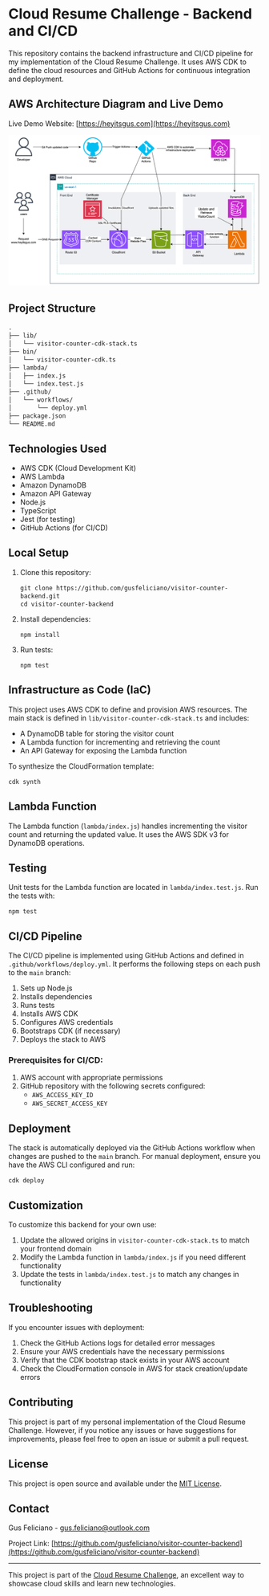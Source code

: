 # Cloud Resume Challenge - Backend and CI/CD

This repository contains the backend infrastructure and CI/CD pipeline for my implementation of the Cloud Resume Challenge. It uses AWS CDK to define the cloud resources and GitHub Actions for continuous integration and deployment.

## AWS Architecture Diagram and Live Demo

Live Demo Website: [https://heyitsgus.com](https://heyitsgus.com)

![AWS Diagram](assets/images/aws-cloud-resume-diagram.png)

## Project Structure

```
.
├── lib/
│   └── visitor-counter-cdk-stack.ts
├── bin/
│   └── visitor-counter-cdk.ts
├── lambda/
│   ├── index.js
│   └── index.test.js
├── .github/
│   └── workflows/
│       └── deploy.yml
├── package.json
└── README.md
```

## Technologies Used

- AWS CDK (Cloud Development Kit)
- AWS Lambda
- Amazon DynamoDB
- Amazon API Gateway
- Node.js
- TypeScript
- Jest (for testing)
- GitHub Actions (for CI/CD)

## Local Setup

1. Clone this repository:
   ```
   git clone https://github.com/gusfeliciano/visitor-counter-backend.git
   cd visitor-counter-backend
   ```

2. Install dependencies:
   ```
   npm install
   ```

3. Run tests:
   ```
   npm test
   ```

## Infrastructure as Code (IaC)

This project uses AWS CDK to define and provision AWS resources. The main stack is defined in `lib/visitor-counter-cdk-stack.ts` and includes:

- A DynamoDB table for storing the visitor count
- A Lambda function for incrementing and retrieving the count
- An API Gateway for exposing the Lambda function

To synthesize the CloudFormation template:

```
cdk synth
```

## Lambda Function

The Lambda function (`lambda/index.js`) handles incrementing the visitor count and returning the updated value. It uses the AWS SDK v3 for DynamoDB operations.

## Testing

Unit tests for the Lambda function are located in `lambda/index.test.js`. Run the tests with:

```
npm test
```

## CI/CD Pipeline

The CI/CD pipeline is implemented using GitHub Actions and defined in `.github/workflows/deploy.yml`. It performs the following steps on each push to the `main` branch:

1. Sets up Node.js
2. Installs dependencies
3. Runs tests
4. Installs AWS CDK
5. Configures AWS credentials
6. Bootstraps CDK (if necessary)
7. Deploys the stack to AWS

### Prerequisites for CI/CD:

1. AWS account with appropriate permissions
2. GitHub repository with the following secrets configured:
   - `AWS_ACCESS_KEY_ID`
   - `AWS_SECRET_ACCESS_KEY`

## Deployment

The stack is automatically deployed via the GitHub Actions workflow when changes are pushed to the `main` branch. For manual deployment, ensure you have the AWS CLI configured and run:

```
cdk deploy
```

## Customization

To customize this backend for your own use:

1. Update the allowed origins in `visitor-counter-cdk-stack.ts` to match your frontend domain
2. Modify the Lambda function in `lambda/index.js` if you need different functionality
3. Update the tests in `lambda/index.test.js` to match any changes in functionality

## Troubleshooting

If you encounter issues with deployment:

1. Check the GitHub Actions logs for detailed error messages
2. Ensure your AWS credentials have the necessary permissions
3. Verify that the CDK bootstrap stack exists in your AWS account
4. Check the CloudFormation console in AWS for stack creation/update errors

## Contributing

This project is part of my personal implementation of the Cloud Resume Challenge. However, if you notice any issues or have suggestions for improvements, please feel free to open an issue or submit a pull request.

## License

This project is open source and available under the [MIT License](LICENSE).

## Contact

Gus Feliciano - gus.feliciano@outlook.com

Project Link: [https://github.com/gusfeliciano/visitor-counter-backend](https://github.com/gusfeliciano/visitor-counter-backend)

---

This project is part of the [Cloud Resume Challenge](https://cloudresumechallenge.dev/), an excellent way to showcase cloud skills and learn new technologies.